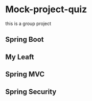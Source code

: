 # Mock-project-quiz
this is a group project
## Spring Boot 
## My Leaft
## Spring MVC
## Spring Security
